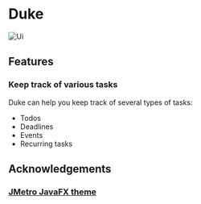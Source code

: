 # Duke

![Ui](https://leecaregene.github.io/ip/Ui.png)

## Features

### Keep track of various tasks

Duke can help you keep track of several types of tasks:

- Todos
- Deadlines
- Events
- Recurring tasks

## Acknowledgements

### [JMetro JavaFX theme](https://github.com/JFXtras/jfxtras-styles)